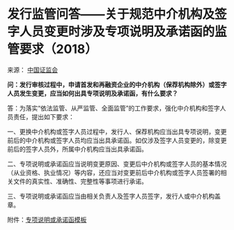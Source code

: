 # 发行监管问答——关于规范中介机构及签字人员变更时涉及专项说明及承诺函的监管要求（2018）

来源： [中国证监会](http://www.csrc.gov.cn/pub/newsite/fxjgb/fxbzcfg/fxbfxjgwd/201806/t20180608_339590.html)

**问：发行审核过程中，申请首发和再融资企业的中介机构（保荐机构除外）或签字人员发生变更，应当如何出具专项说明及承诺函，有什么要求？**

答：为落实“依法监管、从严监管、全面监管”的工作要求，强化中介机构和签字人员责任，提出如下要求：

一、更换中介机构或签字人员过程中，发行人、保荐机构应当出具专项说明，变更前后的中介机构或签字人员均应当出具承诺函。如仅涉及签字人员变更的，除变更前后的签字人员外，所属中介机构应当出具承诺函。

二、专项说明或承诺函应当说明变更原因、变更后中介机构或签字人员的基本情况（从业资格、执业情况）等内容，还应当对变更前后中介机构或签字人员签署的相关文件的真实性、准确性、完整性等事项进行承诺。

三、专项说明或承诺函应当由相关负责人及签字人员签字，发行人或中介机构盖章。

附件：[专项说明或承诺函模板](http://www.csrc.gov.cn/pub/newsite/fxjgb/fxbzcfg/fxbfxjgwd/201806/P020180608601812022285.doc)

